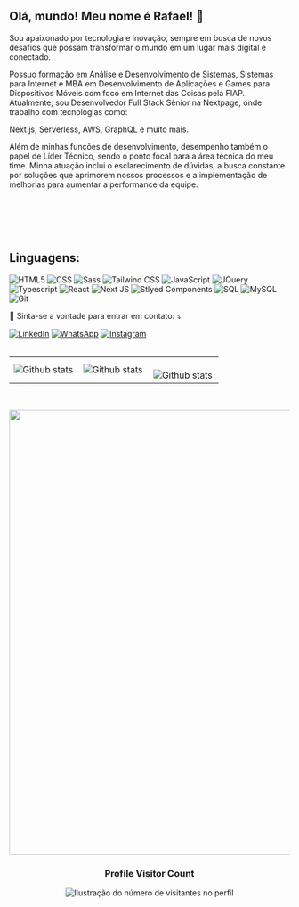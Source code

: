 
## Olá, mundo! Meu nome é <strong>Rafael</strong>! 👋

<p align="left"> 
Sou apaixonado por tecnologia e inovação, sempre em busca de novos desafios que possam transformar o mundo em um lugar mais digital e conectado.

Possuo formação em Análise e Desenvolvimento de Sistemas, Sistemas para Internet e MBA em Desenvolvimento de Aplicações e Games para Dispositivos Móveis com foco em Internet das Coisas pela FIAP. Atualmente, sou Desenvolvedor Full Stack Sênior na Nextpage, onde trabalho com tecnologias como:

Next.js, Serverless, AWS, GraphQL e muito mais.

Além de minhas funções de desenvolvimento, desempenho também o papel de Líder Técnico, sendo o ponto focal para a área técnica do meu time. Minha atuação inclui o esclarecimento de dúvidas, a busca constante por soluções que aprimorem nossos processos e a implementação de melhorias para aumentar a performance da equipe.


</p>

</br>
</br>
</br>
</br>

<h2 align="left">
 Linguagens:
</h2>

![HTML5](https://img.shields.io/badge/HTML5-E34F26?style=for-the-badge&logo=html5&logoColor=white)
![CSS](https://img.shields.io/badge/CSS3-1572B6?style=for-the-badge&logo=css3&logoColor=white)
![Sass](https://img.shields.io/badge/Sass-CC6699?style=for-the-badge&logo=sass&logoColor=white)
![Tailwind CSS](https://img.shields.io/badge/Tailwind%20CSS-35495E?style=for-the-badge&logo=tailwind-css&)
![JavaScript](https://img.shields.io/badge/JavaScript-F7DF1E?style=for-the-badge&logo=javascript&logoColor=black)
![JQuery](https://img.shields.io/badge/jQuery-0769AD?style=for-the-badge&logo=jquery&logoColor=white)
![Typescript](https://img.shields.io/badge/TypeScript-007ACC?style=for-the-badge&logo=typescript&logoColor=white)
![React](https://img.shields.io/badge/React-20232A?style=for-the-badge&logo=react&logoColor=61DAFB)
![Next JS](https://img.shields.io/badge/Next%20JS-000000?style=for-the-badge&logo=next-js&)
![Stlyed Components](https://img.shields.io/badge/styled--components-DB7093?style=for-the-badge&logo=styled-components&logoColor=white)
![SQL](https://img.shields.io/badge/SQL-35495E?style=for-the-badge&logo=sql&)
![MySQL](https://img.shields.io/badge/My%20SQL-3c3c3c?style=for-the-badge&logo=mysql&)
![Git](https://img.shields.io/badge/Git-E34F26?style=for-the-badge&logo=git&logoColor=white)

<p align="left">
  💌 Sinta-se a vontade para entrar em contato: ⤵️
</p>

<a href="https://www.linkedin.com/in/daniel-diego-ribeiro/" title="LinkedIn" target="_blank">
<img src="https://img.shields.io/badge/LinkedIn-0077B5?style=for-the-badge&logo=linkedin&logoColor=white" alt="LinkedIn"/></a>

<a href="https://wa.me/+5554984237101" title="WhatsApp" target="_blank">
<img src="https://img.shields.io/badge/WhatsApp-25D366?style=for-the-badge&logo=whatsapp&logoColor=white" alt="WhatsApp"/></a>

<a href="https://www.instagram.com/ribeiroo.dani/" title="Instagram" target="_blank">
<img src="https://img.shields.io/badge/Instagram-E4405F?style=for-the-badge&logo=instagram&logoColor=white" alt="Instagram"/></a>
<br>
<br>
<table>
  <tr>
    <td>
      <img
        align="left"
        src="https://github-readme-stats.vercel.app/api?username=danieldribeiro&theme=dark&hide_border=false&include_all_commits=true&count_private=true"
        alt="Github stats"
      />
    </td>
    <td>
      <img
        align="left"
        src="https://github-readme-stats.vercel.app/api/top-langs/?username=danieldribeiro&theme=dark&hide_border=false&include_all_commits=true&count_private=true&layout=compact"
        alt="Github stats"
      />
    </td>
    <td>
      <br />
      <img
        align="left"
        src="https://github-readme-streak-stats.herokuapp.com/?user=danieldribeiro&theme=dark&hide_border=false"
        alt="Github stats"
      />
    </td>
  </tr>
</table>

<br>

<p align="center">
  <a
    href="https://github.com/ryo-ma/github-profile-trophy"
    title="repositório de troféus"
  >
    <img
      width="800"
      src="https://github-profile-trophy.vercel.app/?username=danieldribeiro&column=8&theme=darkhub&no-frame=true&no-bg=true"
    />
  </a>
</p>

<div align="center">
  <h3><b>Profile Visitor Count</b></h3>
</div>

<p align="center">
  <img
    src="https://profile-counter.glitch.me/danieldribeiro/count.svg"
    alt="Ilustração do número de visitantes no perfil"
  />
</p>
